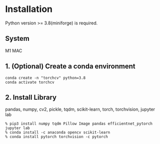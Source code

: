 # Installation
Python version >= 3.8(miniforge) is required.

## System
M1 MAC

## 1. (Optional) Create a conda environment
```
conda create -n "torchcv" python=3.8
conda activate torchcv
```

## 2. Install Library
pandas, numpy, cv2, pickle, tqdm, scikit-learn, torch, torchvision, jupyter lab
```
% pip3 install numpy tqdm Pillow Image pandas efficientnet_pytorch jupyter lab
% conda install -c anaconda opencv scikit-learn
% conda install pytorch torchvision -c pytorch
```
